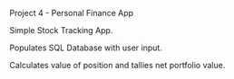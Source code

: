 
Project 4 - Personal Finance App

Simple Stock Tracking App.

Populates SQL Database with user input.

Calculates value of position and tallies net portfolio value.